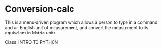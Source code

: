 # Conversion-calc

This is a menu-driven program which allows a person to type in a command and an
English unit of measurement, and convert the measurment to its equivalent
in Metric units

Class: INTRO TO PYTHON

